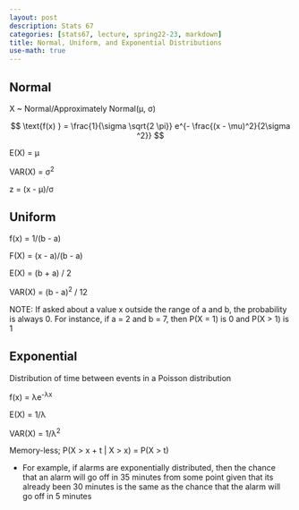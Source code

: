 ```yaml
---
layout: post
description: Stats 67
categories: [stats67, lecture, spring22-23, markdown]
title: Normal, Uniform, and Exponential Distributions
use-math: true
---
```


## Normal
X ~ Normal/Approximately Normal(μ, σ)

$$
\text{f(x) } = \frac{1}{\sigma \sqrt{2 \pi}} e^{- \frac{(x - \mu)^2}{2\sigma ^2}}
$$

E(X) = μ

VAR(X) = σ<sup>2</sup>

z = (x - μ)/σ

## Uniform
f(x) = 1/(b - a)

F(X) = (x - a)/(b - a)

E(X) = (b + a) / 2

VAR(X) = (b - a)<sup>2</sup> / 12

NOTE: If asked about a value x outside the range of a and b, the probability is always 0. For instance, if a = 2 and b = 7, then P(X = 1) is 0 and P(X > 1) is 1

## Exponential
Distribution of time between events in a Poisson distribution

f(x) = λe<sup>-λx</sup>

E(X) = 1/λ

VAR(X) = 1/λ<sup>2</sup>

Memory-less; P(X > x + t | X > x) = P(X > t)
- For example, if alarms are exponentially distributed, then the chance that an alarm will go off in 35 minutes from some point given that its already been 30 minutes is the same as the chance that the alarm will go off in 5 minutes